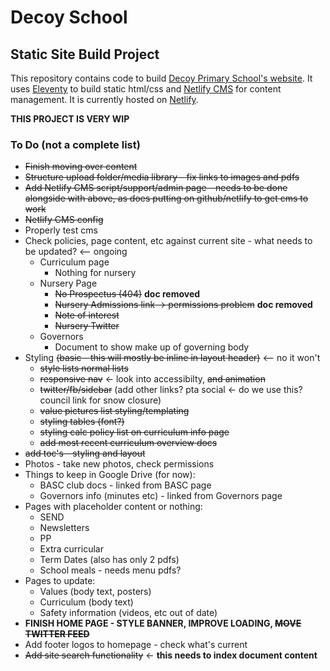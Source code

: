 # Decoy School

## Static Site Build Project

This repository contains code to build [Decoy Primary School's website](http://www.decoyschool.co.uk). It uses [Eleventy](https://www.11ty.dev) to build static html/css and [Netlify CMS](https://www.netlifycms.org) for content management. It is currently hosted on [Netlify](https://www.netlify.com).

**THIS PROJECT IS VERY WIP**

### To Do (not a complete list)

- ~~Finish moving over content~~
- ~~Structure upload folder/media library - fix links to images and pdfs~~
- ~~Add Netlify CMS script/support/admin page - needs to be done alongside with above, as does putting on github/netlify to get cms to work~~
- ~~Netlify CMS config~~
- Properly test cms
- Check policies, page content, etc against current site - what needs to be updated? <-- ongoing
  - Curriculum page
    - Nothing for nursery
  - Nursery Page
    - ~~No Prospectus (404)~~ **doc removed**
    - ~~Nursery Admissions link -> permissions problem~~ **doc removed**
    - ~~Note of interest~~
    - ~~Nursery Twitter~~
  - Governors
    - Document to show make up of governing body
- Styling ~~(basic - this will mostly be inline in layout header)~~ <-- no it won't
  - ~~style lists normal lists~~
  - ~~responsive nav~~ <- look into accessibilty, ~~and animation~~
  - ~~twitter/fb/sidebar~~ (add other links? pta social <- do we use this? council link for snow closure)
  - ~~value pictures list styling/templating~~
  - ~~styling tables (font?)~~
  - ~~styling calc policy list on curriculum info page~~
  - ~~add most recent curriculum overview docs~~
- ~~add toc's - styling and layout~~
- Photos - take new photos, check permissions
- Things to keep in Google Drive (for now):
  - BASC club docs - linked from BASC page
  - Governors info (minutes etc) - linked from Governors page
- Pages with placeholder content or nothing:
  - SEND
  - Newsletters
  - PP
  - Extra curricular
  - Term Dates (also has only 2 pdfs)
  - School meals - needs menu pdfs?
- Pages to update:
  - Values (body text, posters)
  - Curriculum (body text)
  - Safety information (videos, etc out of date)
- **FINISH HOME PAGE - STYLE BANNER, IMPROVE LOADING, ~~MOVE TWITTER FEED~~**
- Add footer logos to homepage - check what's current
- ~~Add site search functionality~~ <- **this needs to index document content**
